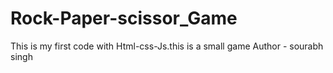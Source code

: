# Rock-Paper-scissor_Game
This is my first code with Html-css-Js.this is a small game
Author - sourabh singh
